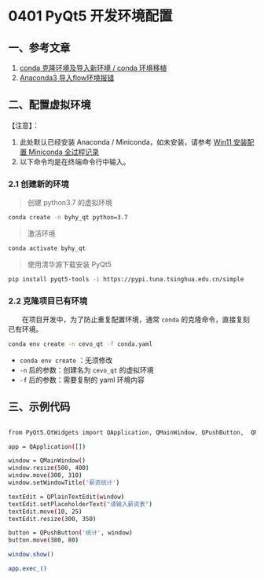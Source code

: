 # 0401 PyQt5 开发环境配置



## 一、参考文章

1. [conda 克隆环境及导入新环境 / conda 环境移植](https://blog.csdn.net/l8947943/article/details/103179274)
2. [Anaconda3 导入flow环境报错](https://blog.csdn.net/tonighthack/article/details/117703473)



## 二、配置虚拟环境

【注意】：

1. 此处默认已经安装 Anaconda / Miniconda，如未安装，请参考 [Win11 安装配置 Miniconda 全过程记录](../conda/Win11安装配置Miniconda全过程记录.md)
2. 以下命令均是在终端命令行中输入。

### 2.1 创建新的环境

> 创建 python3.7 的虚拟环境

```sh
conda create -n byhy_qt python=3.7
```

> 激活环境

```sh
conda activate byhy_qt
```

> 使用清华源下载安装 PyQt5

```sh
pip install pyqt5-tools -i https://pypi.tuna.tsinghua.edu.cn/simple
```

### 2.2 克隆项目已有环境

&emsp;&emsp;在项目开发中，为了防止重复配置环境，通常 `conda` 的克隆命令，直接复刻已有环境。

```sh
conda env create -n cevo_qt -f conda.yaml
```

- `conda env create` ：无须修改
- `-n` 后的参数：创建名为 `cevo_qt` 的虚拟环境
- `-f` 后的参数：需要复制的 yaml 环境内容



## 三、示例代码



```sh

from PyQt5.QtWidgets import QApplication, QMainWindow, QPushButton,  QPlainTextEdit

app = QApplication([])

window = QMainWindow()
window.resize(500, 400)
window.move(300, 310)
window.setWindowTitle('薪资统计')

textEdit = QPlainTextEdit(window)
textEdit.setPlaceholderText("请输入薪资表")
textEdit.move(10, 25)
textEdit.resize(300, 350)

button = QPushButton('统计', window)
button.move(380, 80)

window.show()

app.exec_()
```

